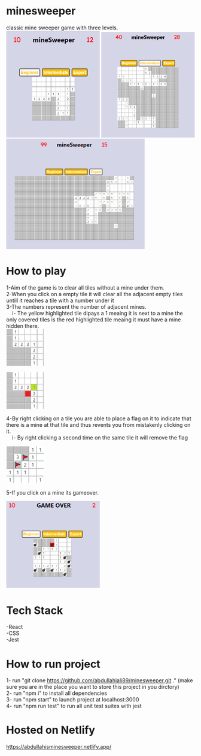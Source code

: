 # minesweeper

classic mine sweeper game with three levels.<br>
<img src="public\readMeScreenShots\gameplay.png" alt="beginner game play" width="250"/>
<img src="public\readMeScreenShots\gameplayIntermediate.png" alt="intermediate game play" width="250"/>
<img src="public\readMeScreenShots\gameplayexpert.png" alt="expert game play" width="370"/>

# How to play

1-Aim of the game is to clear all tiles without a mine under them.<br>
2-When you click on a empty tile it will clear all the adjacent empty tiles untill it reaches a tile with a number under it<br>
3-The numbers represent the number of adjacent mines.<br>
&nbsp;&nbsp;&nbsp; i- The yellow highlighted tile dipays a 1 meaing it is next to a mine the only covered tiles is the red highlighted tile meaing it must have a mine hidden there.<br>
<img src="public\readMeScreenShots\whatNumberMean.png" alt="numbers adjacent to mine" width="100" />

<img src="public\readMeScreenShots\whatNumberMean2.png" alt="numbers adjacent to mine with annotation" width="100" />

4-By right clicking on a tile you are able to place a flag on it to indicate that there is a mine at that tile and thus revents you from mistakenly clicking on it.<br>
&nbsp;&nbsp;&nbsp; i- By right clicking a second time on the same tile it will remove the flag

<img src="public\readMeScreenShots\flag.png" alt="flaged tile" width="100" />

5-If you click on a mine its gameover.

<img src="public\readMeScreenShots\mines.png" alt="mine tile" width="250" />

# Tech Stack

-React<br>
-CSS<br>
-Jest<br>

# How to run project

1- run "git clone https://github.com/abdullahiali89/minesweeper.git ." (make sure you are in the place you want to store this project in you dirctory)<br>
2- run "npm i" to install all dependencies <br>
3- run "npm start" to launch project at localhost:3000<br>
4- run "npm run test" to run all unit test suites with jest <br>

# Hosted on Netlify

https://abdullahisminesweeper.netlify.app/
